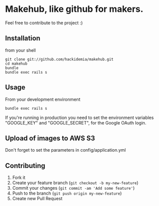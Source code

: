 # Makehub, like github for makers.

Feel free to contribute to the project :)

## Installation
from your shell

    git clone git://github.com/hackidemia/makehub.git
    cd makehub
    bundle
    bundle exec rails s


## Usage
From your development environment

    bundle exec rails s

If you're running in production you need to set the environment variables "GOOGLE_KEY" and "GOOGLE_SECRET", for the Google OAuth login.

## Upload of images to AWS S3
Don't forget to set the parameters in config/application.yml

## Contributing

1. Fork it
2. Create your feature branch (`git checkout -b my-new-feature`)
3. Commit your changes (`git commit -am 'Add some feature'`)
4. Push to the branch (`git push origin my-new-feature`)
5. Create new Pull Request
